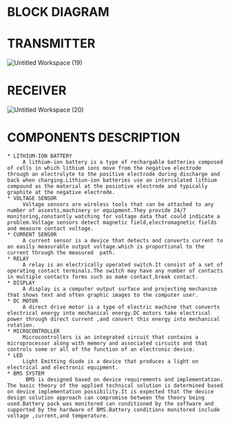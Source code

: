  # BLOCK DIAGRAM 
   # TRANSMITTER
   ![Untitled Workspace (19)](https://user-images.githubusercontent.com/98879001/155832247-b3197a07-b2dc-4b65-aab1-c9215a52508e.png)

   # RECEIVER
   ![Untitled Workspace (20)](https://user-images.githubusercontent.com/98879001/155832256-d4e8c327-cdc2-419c-b348-70bb2bb48897.png)
 # COMPONENTS DESCRIPTION
    * LITHIUM-ION BATTERY
         A lithium-ion battery is a type of rechargable batteries composed of cells in which lithium ions move from the negative electrode through an electrolyte to the positive electrode during discharge and back when charging.Lithiun-ion batteries use an intercalated lithium compound as the material at the posiotive electrode and typically graphite at the negative electrode.
    * VOLTAGE SENSOR
         Voltage sensors are wireless tools that can be attached to any number of assests,machinery or equipment.They provide 24/7 monitoring,constantly watching for voltage data that could indicate a problem.Voltage sensors detect magnetic field,electromagnetic fields and measure contact voltage.
    * CURRENT SENSOR
         A current sensor is a device that detects and converts current to an easily measurable output voltage.which is proportional to the current through the measured  path.
    * RELAY
         A relay is an electrically operated switch.It consist of a set of operating contact terminals.The switch may have any number of contacts in multiple contacts forms such as make contact,break contact.
    * DISPLAY
         A display is a computer output surface and projecting mechanism that shows text and often graphic images to the computer user.
    * DC MOTOR
         A direct drive motor is a type of electric machine that converts electrical energy into mechanical energy.DC motors take electrical power through direct current ,and convert this energy into mechanical rotation.
    * MICROCONTROLLER
         Microcontrollers is an integrated circuit that contains a microprocessor along with memory and associated circuits and that controls some or all of the function of an electronic device.
    * LED 
         Light Emitting diode is a device that produces a light on electrical and electronic equipment.
    * BMS SYSTEM
          BMS is designed based on device requirements and implementation. The basic theory of the applied technical solution is determined based on device implementation possibility.It is expected that the device design solution approach can compromise between the theory being used.Battery pack was monitored can conditioned by the software and supported by the hardware of BMS.Battery conditions monitored include voltage ,current,and temperature. 
         
        
      
